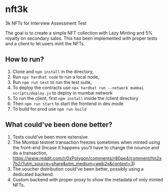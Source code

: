 # nft3k
3k NFTs for Interview Assessment Test

The goal is to create a simple NFT collection with Lazy Minting and 5% royalty on secondary sales. This has been implemented with proper tests and a client to let users mint the NFTs. 

## How to run?
1. Clone and `npm install` in the directory,
2. Run `npx hardhat node` to run a local node,
3. Run `npm run test` to run the test suite,
4. To deploy the contracts use `npx hardhat run --network mumbai scripts/deploy.js` to deploy in mumbai network
5. To run the client, first `npm install` inside the /client directory
6. Then `npm run start` to start the frontend in dev mode
7. To build for prod use `npm run build`

## What could've been done better?

1. Tests could've been more extensive
2. The Mumbai testnet transaction freezes sometimes when minted using the front-end (Incase it happens you'll have to change the nounce and do a transaction, https://www.reddit.com/r/0xPolygon/comments/r80pe4/comment/hn2x7b2/?utm_source=share&utm_medium=web2x&context=3)
3. The voucher distribution could've been better, possibly using a dedicated backend.
4. Custom backend with proper proxy to show the metadata of only minted NFTs.
